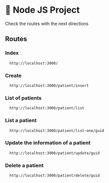 # 🚀 Node JS Project

Check the routes with the next directions

## Routes

### Index

```console
  http://localhost:3000/
```

### Create

```console
  http://localhost:3000/patient/insert
```

### List of patients

```console
  http://localhost:3000/patient/list
```

### List a patient

```console
  http://localhost:3000/patient/list-one/guid
```

### Update the information of a patient

```console
  http://localhost:3000/patient/update/guid
```

### Delete a patient

```console
  http://localhost:3000/patient/delete/guid
```
